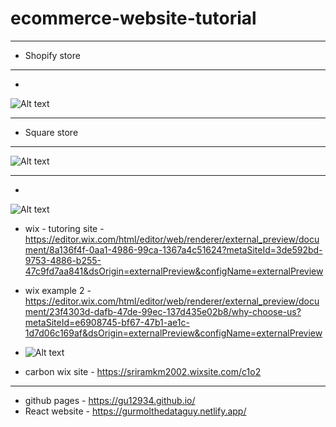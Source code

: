 # ecommerce-website-tutorial

***
* Shopify store
***
* 
![Alt text](https://media.giphy.com/media/v1.Y2lkPTc5MGI3NjExNjd2bGxxdXc3aTlyNnRoODF5dzNrZGxmZW51bXQ0eTdteDFoMTV5NyZlcD12MV9pbnRlcm5hbF9naWZfYnlfaWQmY3Q9Zw/IPI6YZUA6dhPmMThPA/giphy.gif)

***
* Square store
***

![Alt text](https://media.giphy.com/media/v1.Y2lkPTc5MGI3NjExcHk1ZTRsbnY2ZjNsZTlrYzY4NjF6engyZ3NsaHgzd3R5Y3diem5ybyZlcD12MV9pbnRlcm5hbF9naWZfYnlfaWQmY3Q9Zw/wWUlS8BBVRoCRdKa4d/giphy.gif)
***
*
![Alt text](https://media.giphy.com/media/v1.Y2lkPTc5MGI3NjExMHRsdHR2amVscDV2dnlkcDBxNHhiOGtlejB0OXlhM3Q4OGRxNjhycCZlcD12MV9pbnRlcm5hbF9naWZfYnlfaWQmY3Q9Zw/cPYVXOnpaT6PwXXjHS/giphy.gif)

* wix - tutoring site -https://editor.wix.com/html/editor/web/renderer/external_preview/document/8a136f4f-0aa1-4986-99ca-1367a4c51624?metaSiteId=3de592bd-9753-4886-b255-47c9fd7aa841&dsOrigin=externalPreview&configName=externalPreview

* wix example 2 - https://editor.wix.com/html/editor/web/renderer/external_preview/document/23f4303d-dafb-47de-99ec-137d435e02b8/why-choose-us?metaSiteId=e6908745-bf67-47b1-ae1c-1d7d06c169af&dsOrigin=externalPreview&configName=externalPreview

* ![Alt text](https://media.giphy.com/media/v1.Y2lkPTc5MGI3NjExdGozem9jMjBha3lmbnc5b3Q5YnhjeWgyeHp0dzVibHFnMTBxZjRkNCZlcD12MV9pbnRlcm5hbF9naWZfYnlfaWQmY3Q9Zw/cPYVXOnpaT6PwXXjHS/giphy.gif)

* carbon wix site - https://sriramkm2002.wixsite.com/c1o2

***
* github pages - https://gu12934.github.io/
* React website - https://gurmolthedataguy.netlify.app/
